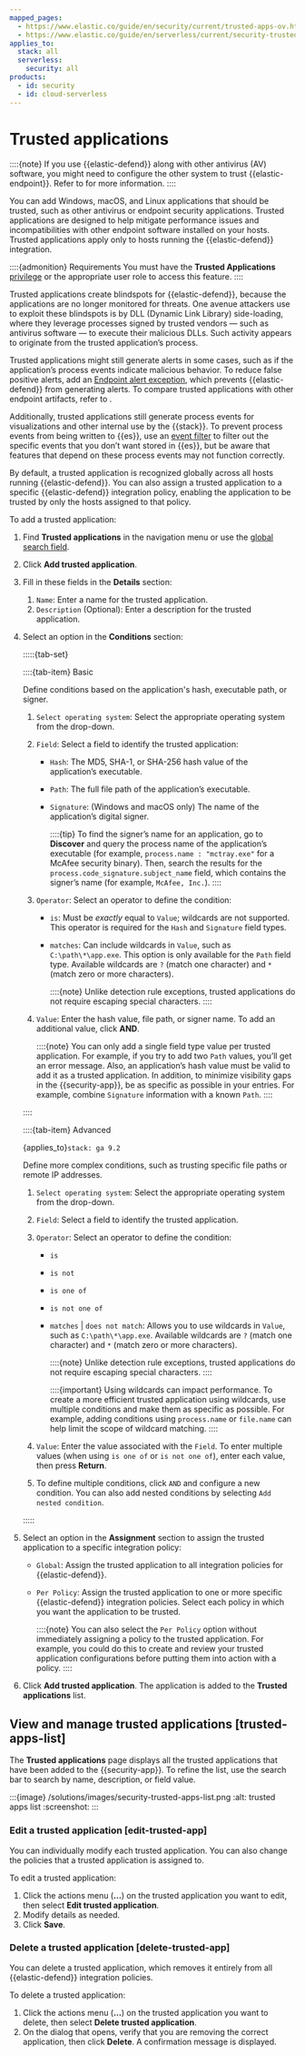 ```yaml
---
mapped_pages:
  - https://www.elastic.co/guide/en/security/current/trusted-apps-ov.html
  - https://www.elastic.co/guide/en/serverless/current/security-trusted-applications.html
applies_to:
  stack: all
  serverless:
    security: all
products:
  - id: security
  - id: cloud-serverless
---
```


# Trusted applications

::::{note}
If you use {{elastic-defend}} along with other antivirus (AV) software, you might need to configure the other system to trust {{elastic-endpoint}}. Refer to [](/solutions/security/manage-elastic-defend/allowlist-elastic-endpoint-in-third-party-antivirus-apps.md) for more information.
::::


You can add Windows, macOS, and Linux applications that should be trusted, such as other antivirus or endpoint security applications. Trusted applications are designed to help mitigate performance issues and incompatibilities with other endpoint software installed on your hosts. Trusted applications apply only to hosts running the {{elastic-defend}} integration.

::::{admonition} Requirements
You must have the **Trusted Applications** [privilege](/solutions/security/configure-elastic-defend/elastic-defend-feature-privileges.md) or the appropriate user role to access this feature.
::::


Trusted applications create blindspots for {{elastic-defend}}, because the applications are no longer monitored for threats. One avenue attackers use to exploit these blindspots is by DLL (Dynamic Link Library) side-loading, where they leverage processes signed by trusted vendors — such as antivirus software — to execute their malicious DLLs. Such activity appears to originate from the trusted application’s process.

Trusted applications might still generate alerts in some cases, such as if the application’s process events indicate malicious behavior. To reduce false positive alerts, add an [Endpoint alert exception](/solutions/security/detect-and-alert/add-manage-exceptions.md#endpoint-rule-exceptions), which prevents {{elastic-defend}} from generating alerts. To compare trusted applications with other endpoint artifacts, refer to [](/solutions/security/manage-elastic-defend/optimize-elastic-defend.md).

Additionally, trusted applications still generate process events for visualizations and other internal use by the {{stack}}. To prevent process events from being written to {{es}}, use an [event filter](/solutions/security/manage-elastic-defend/event-filters.md) to filter out the specific events that you don’t want stored in {{es}}, but be aware that features that depend on these process events may not function correctly.

By default, a trusted application is recognized globally across all hosts running {{elastic-defend}}. You can also assign a trusted application to a specific {{elastic-defend}} integration policy, enabling the application to be trusted by only the hosts assigned to that policy.

To add a trusted application:

1. Find **Trusted applications** in the navigation menu or use the [global search field](/explore-analyze/find-and-organize/find-apps-and-objects.md).
2. Click **Add trusted application**.
3. Fill in these fields in the **Details** section:

    1. `Name`: Enter a name for the trusted application.
    2. `Description` (Optional): Enter a description for the trusted application.
4. Select an option in the **Conditions** section:

   :::::{tab-set}

   ::::{tab-item} Basic

   Define conditions based on the application's hash, executable path, or signer.

    1. `Select operating system`: Select the appropriate operating system from the drop-down.
    2. `Field`: Select a field to identify the trusted application:

        * `Hash`: The MD5, SHA-1, or SHA-256 hash value of the application’s executable.
        * `Path`: The full file path of the application’s executable.
        * `Signature`: (Windows and macOS only) The name of the application’s digital signer.

            ::::{tip}
            To find the signer’s name for an application, go to **Discover** and query the process name of the application’s executable (for example, `process.name : "mctray.exe"` for a McAfee security binary). Then, search the results for the `process.code_signature.subject_name` field, which contains the signer’s name (for example, `McAfee, Inc.`).
            ::::

    3. `Operator`: Select an operator to define the condition:

        * `is`: Must be *exactly* equal to `Value`; wildcards are not supported. This operator is required for the `Hash` and `Signature` field types.
        * `matches`: Can include wildcards in `Value`, such as `C:\path\*\app.exe`. This option is only available for the `Path` field type. Available wildcards are `?` (match one character) and `*` (match zero or more characters).

          ::::{note}
          Unlike detection rule exceptions, trusted applications do not require escaping special characters.
          ::::

    4. `Value`: Enter the hash value, file path, or signer name. To add an additional value, click **AND**.

        ::::{note}
        You can only add a single field type value per trusted application. For example, if you try to add two `Path` values, you’ll get an error message. Also, an application’s hash value must be valid to add it as a trusted application. In addition, to minimize visibility gaps in the {{security-app}}, be as specific as possible in your entries. For example, combine `Signature` information with a known `Path`.
        ::::

   ::::

   ::::{tab-item} Advanced

   {applies_to}`stack: ga 9.2`

   Define more complex conditions, such as trusting specific file paths or remote IP addresses.

    1. `Select operating system`: Select the appropriate operating system from the drop-down.
    2. `Field`: Select a field to identify the trusted application.
    3. `Operator`: Select an operator to define the condition:
       * `is`
       * `is not`
       * `is one of`
       * `is not one of`
       * `matches` | `does not match`:  Allows you to use wildcards in `Value`, such as `C:\path\*\app.exe`.  Available wildcards are `?` (match one character) and `*` (match zero or more characters).

          ::::{note}
          Unlike detection rule exceptions, trusted applications do not require escaping special characters.
          ::::

          ::::{important}
          Using wildcards can impact performance. To create a more efficient trusted application using wildcards, use multiple conditions and make them as specific as possible. For example, adding conditions using `process.name` or `file.name` can help limit the scope of wildcard matching.
          ::::

    4. `Value`: Enter the value associated with the `Field`. To enter multiple values (when using `is one of` or `is not one of`), enter each value, then press **Return**. 
    5. To define multiple conditions, click `AND` and configure a new condition. You can also add nested conditions by selecting `Add nested condition`.

   :::::

4. Select an option in the **Assignment** section to assign the trusted application to a specific integration policy:

    * `Global`: Assign the trusted application to all integration policies for {{elastic-defend}}.
    * `Per Policy`: Assign the trusted application to one or more specific {{elastic-defend}} integration policies. Select each policy in which you want the application to be trusted.

        ::::{note}
        You can also select the `Per Policy` option without immediately assigning a policy to the trusted application. For example, you could do this to create and review your trusted application configurations before putting them into action with a policy.
        ::::

5. Click **Add trusted application**. The application is added to the **Trusted applications** list.


## View and manage trusted applications [trusted-apps-list]

The **Trusted applications** page displays all the trusted applications that have been added to the {{security-app}}. To refine the list, use the search bar to search by name, description, or field value.

:::{image} /solutions/images/security-trusted-apps-list.png
:alt: trusted apps list
:screenshot:
:::


### Edit a trusted application [edit-trusted-app]

You can individually modify each trusted application. You can also change the policies that a trusted application is assigned to.

To edit a trusted application:

1. Click the actions menu (**…**) on the trusted application you want to edit, then select **Edit trusted application**.
2. Modify details as needed.
3. Click **Save**.


### Delete a trusted application [delete-trusted-app]

You can delete a trusted application, which removes it entirely from all {{elastic-defend}} integration policies.

To delete a trusted application:

1. Click the actions menu (**…**) on the trusted application you want to delete, then select **Delete trusted application**.
2. On the dialog that opens, verify that you are removing the correct application, then click **Delete**. A confirmation message is displayed.
